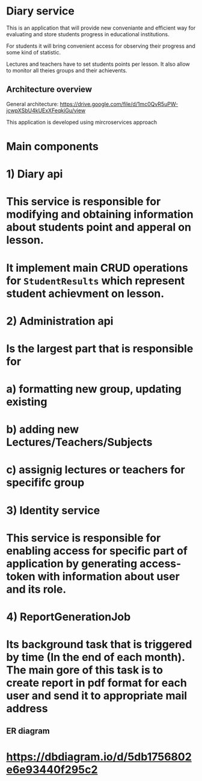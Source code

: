 # Diary service

This is an application that will provide new conveniante and efficient way for evaluating and store students progress in educational institutions.

For students it will bring convenient access for observing their progress and some kind of statistic.

Lectures and teachers have to set students points per lesson. It also allow to monitor all theies groups and their achievents.

## Architecture overview

General architecture: https://drive.google.com/file/d/1mc0QvR5uPW-jcwpXSbU4kUExXFeqkiGu/view

This application is developed using mircroservices approach

# Main components

# 1) Diary api

# This service is responsible for modifying and obtaining information about students point and apperal on lesson.
# It implement main CRUD operations for `StudentResults` which represent student achievment on lesson.

# 2) Administration api

# Is the largest part that is responsible for
# a) formatting new group, updating existing
# b) adding new Lectures/Teachers/Subjects
# c) assignig lectures or teachers for specififc group

# 3) Identity service

# This service is responsible for enabling access for specific part of application by generating access-token with information about user and its role.

# 4) ReportGenerationJob

# Its background task that is triggered by time (In the end of each month). The main gore of this task is to create report in pdf format for each user and send it to appropriate mail address


## ER diagram

# https://dbdiagram.io/d/5db1756802e6e93440f295c2
